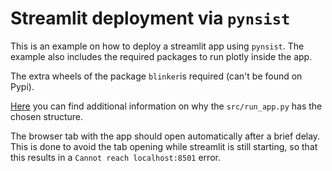 # Streamlit deployment via `pynsist`

This is an example on how to deploy a streamlit app using `pynsist`. The example also includes the required packages to run plotly inside the app.

The extra wheels of the package `blinker`is required (can't be found on Pypi).

[Here](https://stackoverflow.com/questions/69352179/package-streamlit-app-and-run-executable-on-windows/69621578#69621578) you can find additional information on why the `src/run_app.py` has the chosen structure.

The browser tab with the app should open automatically after a brief delay. This is done to avoid the tab opening while streamlit is still starting, so that this results in a `Cannot reach localhost:8501` error.


